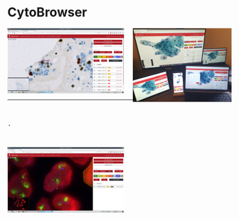 # CytoBrowser
<a href="media/CytoBrowser_example_view.jpg?raw=true"><img alt="Screenshot of CytoBrowser usage" title="Example view of CytoBrowser usage" align="left" width="52%" src="media/CytoBrowser_example_view.jpg"></a>

<a href="media/CytoBrowser_example_multiuser_multidevice.jpg?raw=true"><img alt="Photo of CytoBrowser multiuser and multidevice usage" title="Example view of multiuser and multidevice usage" align="right" width="44%" src="media/CytoBrowser_example_multiuser_multidevice.jpg"></a>

<br />
<br clear="left"/>

---

&nbsp; &nbsp;  
<pre>
.
</pre>

<br />

<a href="media/CytoBrowser_example_region.jpg?raw=true"><img alt="Screenshot of CytoBrowser region marking" title="Marking a region in CytoBrowser" align="left" width="52%" src="media/CytoBrowser_example_region.jpg"></a>

<br clear="both"/>
